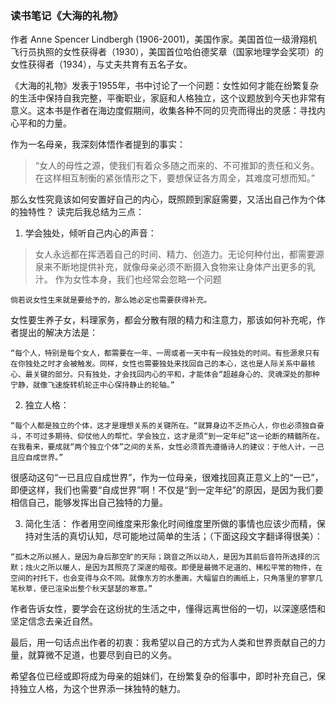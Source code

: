 ### 读书笔记《大海的礼物》

作者 Anne Spencer Lindbergh (1906-2001)，美国作家。美国首位一级滑翔机飞行员执照的女性获得者（1930），美国首位哈伯德奖章（国家地理学会奖项）的女性获得者（1934），与丈夫共育有五名子女。

《大海的礼物》发表于1955年，书中讨论了一个问题：女性如何才能在纷繁复杂的生活中保持自我完整，平衡职业，家庭和人格独立，这个议题放到今天也非常有意义。这本书是作者在海边度假期间，收集各种不同的贝壳而得出的灵感：寻找内心平和的力量。

作为一名母亲，我深刻体悟作者提到的事实：
> “女人的母性之源，使我们有着众多随之而来的、不可推卸的责任和义务。在这样相互制衡的紧张情形之下，要想保证各方周全，其难度可想而知。”
  
那么女性究竟该如何安置好自己的内心，既照顾到家庭需要，又活出自己作为个体的独特性？ 读完后我总结为三点：
1. 学会独处，倾听自己内心的声音：
> 女人永远都在挥洒着自己的时间、精力、创造力。无论何种付出，都需要源泉来不断地提供补充，就像母亲必须不断摄入食物来让身体产出更多的乳汁。
 作为女性本身，我们也经常会忽略一个问题
 ```
 倘若说女性生来就是要给予的，那么她必定也需要获得补充。
 ``` 
 女性要生养子女，料理家务，都会分散有限的精力和注意力，那该如何补充呢，作者提出的解决方法是：
 ```
“每个人，特别是每个女人，都需要在一年、一周或者一天中有一段独处的时间。有些源泉只有在你独处之时才会被触发。同样，女性也需要独处来找回自己的本心，这也是人际关系中最核心、最关键的部分。只有独处，才会找回内心的平和，才能体会“超越身心的、灵魂深处的那种宁静，就像飞速旋转机轮正中心保持静止的轮轴。” 
```
2. 独立人格：
```
“每个人都是独立的个体，这才是理想关系的关键所在。“就算身边不乏热心人，你也必须独自奋斗，不可过多期待、仰仗他人的帮忙。学会独立，这才是须“到一定年纪”这一论断的精髓所在。在我看来，要成就“两个独立个体”之间的关系，女性必须首先遵循诗人的建议：于他人计，一己且应自成世界。”
```
很感动这句“一已且应自成世界”，作为一位母亲，很难找回真正意义上的“一已”，即便这样，我们也需要“自成世界”啊！不仅是“到一定年纪”的原因，是因为我们要相信自己，能够发挥出自己独特的力量。

3. 简化生活：
作者用空间维度来形象化时间维度里所做的事情也应该少而精，保持对生活的真切认知，尽可能地过简单的生活；（下面这段文字翻译得很美）：
```
“孤木之所以撼人，是因为身后那空旷的天际；跳音之所以动人，是因为其前后音符所选择的沉默；烛火之所以暖人，是因为其照亮了深邃的暗夜。即便是最微不足道的、稀松平常的物件，在空间的衬托下，也会变得与众不同。就像东方的水墨画，大幅留白的画纸上，只角落里的寥寥几笔秋草，便已渲染出整个秋天瑟瑟的寒意。”
```

作者告诉女性，要学会在这纷扰的生活之中，懂得远离世俗的一切，以深邃感悟和坚定信念去亲近自然。

最后，用一句话点出作者的初衷：我希望以自己的方式为人类和世界贡献自己的力量，就算微不足道，也要尽到自已的义务。

希望各位已经或即将成为母亲的姐妹们，在纷繁复杂的俗事中，即时补充自己，保持独立人格，为这个世界添一抹独特的魅力。 
